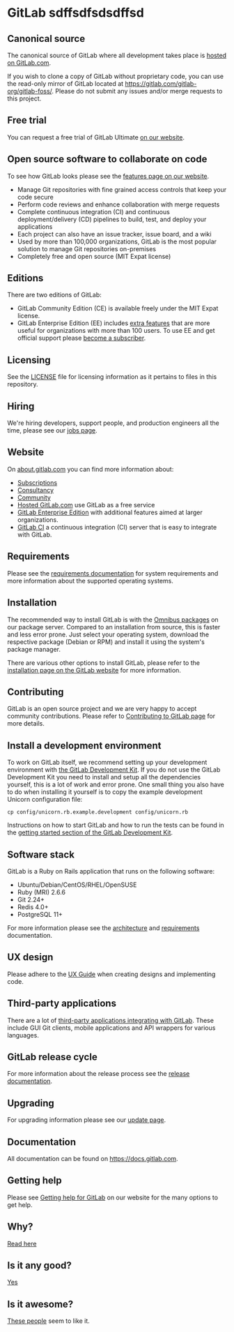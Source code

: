 # GitLab sdffsdfsdsdffsd

## Canonical source

The canonical source of GitLab where all development takes place is [hosted on GitLab.com](https://gitlab.com/gitlab-org/gitlab).

If you wish to clone a copy of GitLab without proprietary code, you can use the read-only mirror of GitLab located at https://gitlab.com/gitlab-org/gitlab-foss/. Please do not submit any issues and/or merge requests to this project.

## Free trial

You can request a free trial of GitLab Ultimate [on our website](https://about.gitlab.com/free-trial/).

## Open source software to collaborate on code

To see how GitLab looks please see the [features page on our website](https://about.gitlab.com/features/).

- Manage Git repositories with fine grained access controls that keep your code secure
- Perform code reviews and enhance collaboration with merge requests
- Complete continuous integration (CI) and continuous deployment/delivery (CD) pipelines to build, test, and deploy your applications
- Each project can also have an issue tracker, issue board, and a wiki
- Used by more than 100,000 organizations, GitLab is the most popular solution to manage Git repositories on-premises
- Completely free and open source (MIT Expat license)

## Editions

There are two editions of GitLab:

- GitLab Community Edition (CE) is available freely under the MIT Expat license.
- GitLab Enterprise Edition (EE) includes [extra features](https://about.gitlab.com/pricing/#compare-options) that are more useful for organizations with more than 100 users. To use EE and get official support please [become a subscriber](https://about.gitlab.com/pricing/).

## Licensing

See the [LICENSE](LICENSE) file for licensing information as it pertains to
files in this repository.

## Hiring

We're hiring developers, support people, and production engineers all the time, please see our [jobs page](https://about.gitlab.com/jobs/).

## Website

On [about.gitlab.com](https://about.gitlab.com/) you can find more information about:

- [Subscriptions](https://about.gitlab.com/pricing/)
- [Consultancy](https://about.gitlab.com/consultancy/)
- [Community](https://about.gitlab.com/community/)
- [Hosted GitLab.com](https://about.gitlab.com/gitlab-com/) use GitLab as a free service
- [GitLab Enterprise Edition](https://about.gitlab.com/features/#enterprise) with additional features aimed at larger organizations.
- [GitLab CI](https://about.gitlab.com/gitlab-ci/) a continuous integration (CI) server that is easy to integrate with GitLab.

## Requirements

Please see the [requirements documentation](doc/install/requirements.md) for system requirements and more information about the supported operating systems.

## Installation

The recommended way to install GitLab is with the [Omnibus packages](https://about.gitlab.com/downloads/) on our package server.
Compared to an installation from source, this is faster and less error prone.
Just select your operating system, download the respective package (Debian or RPM) and install it using the system's package manager.

There are various other options to install GitLab, please refer to the [installation page on the GitLab website](https://about.gitlab.com/installation/) for more information.

## Contributing

GitLab is an open source project and we are very happy to accept community contributions. Please refer to [Contributing to GitLab page](https://about.gitlab.com/contributing/) for more details.

## Install a development environment

To work on GitLab itself, we recommend setting up your development environment with [the GitLab Development Kit](https://gitlab.com/gitlab-org/gitlab-development-kit).
If you do not use the GitLab Development Kit you need to install and setup all the dependencies yourself, this is a lot of work and error prone.
One small thing you also have to do when installing it yourself is to copy the example development Unicorn configuration file:

    cp config/unicorn.rb.example.development config/unicorn.rb

Instructions on how to start GitLab and how to run the tests can be found in the [getting started section of the GitLab Development Kit](https://gitlab.com/gitlab-org/gitlab-development-kit#getting-started).

## Software stack

GitLab is a Ruby on Rails application that runs on the following software:

- Ubuntu/Debian/CentOS/RHEL/OpenSUSE
- Ruby (MRI) 2.6.6
- Git 2.24+
- Redis 4.0+
- PostgreSQL 11+

For more information please see the [architecture](https://docs.gitlab.com/ee/development/architecture.html) and [requirements](https://docs.gitlab.com/ee/install/requirements.html) documentation.

## UX design

Please adhere to the [UX Guide](doc/development/ux_guide/index.md) when creating designs and implementing code.

## Third-party applications

There are a lot of [third-party applications integrating with GitLab](https://about.gitlab.com/applications/). These include GUI Git clients, mobile applications and API wrappers for various languages.

## GitLab release cycle

For more information about the release process see the [release documentation](https://gitlab.com/gitlab-org/release-tools/blob/master/README.md).

## Upgrading

For upgrading information please see our [update page](https://about.gitlab.com/update/).

## Documentation

All documentation can be found on <https://docs.gitlab.com>.

## Getting help

Please see [Getting help for GitLab](https://about.gitlab.com/getting-help/) on our website for the many options to get help.

## Why?

[Read here](https://about.gitlab.com/why/)

## Is it any good?

[Yes](https://about.gitlab.com/is-it-any-good/)

## Is it awesome?

[These people](https://twitter.com/gitlab/likes) seem to like it.
